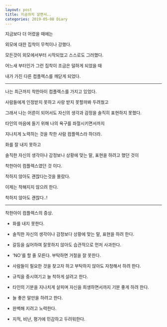 ```yaml
---
layout: post
title: 지금까지 살면서..
categories: 2019-05-08 Diary
---
```


지금보다 더 어렸을 때에는 

외모에 대한 집착이 무척이나 강했다.

모든것이 외모에서부터 시작되었고 스스로도 그러했다.

어느새 부터인가 그런 집착이 조금은 덜하게 되었을 때

내가 가진 다른 컴플렉스를 깨닫게 되었다.

----

나는 최근까지 착한아이 컴플렉스를 가지고 있었다. 

사람들에게 인정받지 못하고 사랑 받지 못할까봐 두려웠고

그래서 나는 어른이 되어서도 자신의 생각과 감정을 솔직히 표현하지 못했다.

타인의 마음에 들기 위해 나의 욕구를 좌절시키면서까지

지나치게 노력하는 것을 착한 사람 컴플렉스라 하더라.

화를 잘 내지 못하고

솔직한 자신의 생각이나 감정보나 상황에 맞는 말, 표현을 하려고 했던 것이 

착한아이 컴플렉스였던 것 이다.

착하지 않아도 괜찮다는것을 몰랐다.

이제는 착해지지 않으려 한다.

착하지 않아도 괜찮다..!

----

착한아이 컴플렉스의 증상.

- 화를 내지 못한다.

- 솔직한 자신의 생각이나 감정보다 상황에 맞는 말, 표현을 하려 한다.

- 갈등을 싫어하여 잘못하지 않아도 습관적으로 먼저 사과한다.

- 'NO'를 할 줄 모른다. 부탁하면 거절을 잘 못한다.

- 사람들이 필요한 것을 찾고자 하고 부탁하지 않아도 자청해서 하려 한다.

- 규칙을 중시여기고 늘 착하게 살려고 한다.

- 타인의 기분을 지나치게 살피며 자신을 희생하면서까지 기분 좋게 하려 한다.

- 늘 좋은 말만을 하려고 한다.

- 완벽해 지려고 노력한다. 

- 지적, 비난, 평가에 민감하고 두려워한다.